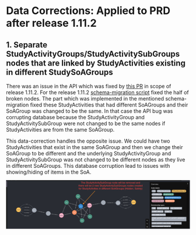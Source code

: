 # Data Corrections: Applied to PRD after release 1.11.2

## 1. Separate StudyActivityGroups/StudyActivitySubGroups nodes that are linked by StudyActivities existing in different StudySoAGroups
There was an issue in the API which was fixed by [this PR](https://dev.azure.com/orgremoved/Clinical-MDR/_git/clinical-mdr-api/pullrequest/203233) in scope of release 1.11.2.
For the release 1.11.2 [schema-migration script](https://dev.azure.com/orgremoved/Clinical-MDR/_git/db-schema-migration/pullrequest/203457) fixed the half of broken nodes.
The part which was implemented in the mentioned schema-migration fixed these StudyActivities that had different SoAGroups and their SoAGroup was changed to be the same.
In that case the API bug was corrupting database because the StudyActivityGroup and StudyActivitySubGroup were not changed to be the same nodes if StudyActivities are from the same SoAGroup.

This data-correction handles the opposite issue. We could have two StudyActivities that exist in the same SoAGroup and then we change their SoAGroup to be different and the underlying StudyActivityGroup and StudyActivitySubGroup was not changed to be different nodes as they live in different SoAGroups.
This database corruption lead to issues with showing/hiding of items in the SoA.

![StudyActivitySubGroup node that needs to be splitted into 2 different StudySoAGroups](images/1.11/4.png)

